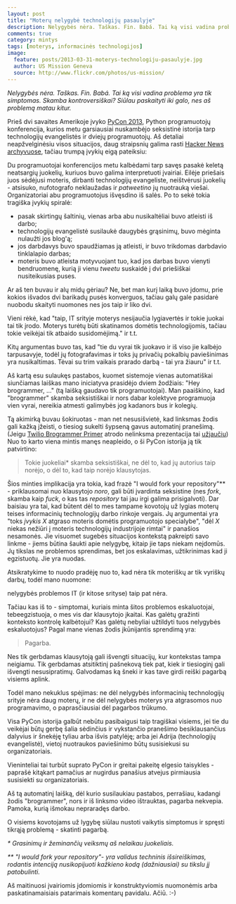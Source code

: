 ```yaml
---
layout: post
title: "Moterų nelygybė technologijų pasaulyje"
description: Nelygybės nėra. Taškas. Fin. Babá. Tai ką visi vadina problema yra tik simptomas.
comments: true
category: mintys
tags: [moterys, informacinės technologijos]
image:
  feature: posts/2013-03-31-moterys-technologiju-pasaulyje.jpg
  author: US Mission Geneva
  source: http://www.flickr.com/photos/us-mission/
---
```


_Nelygybės nėra. Taškas. Fin. Babá. Tai ką visi vadina problema yra
tik simptomas. Skamba kontroversiškai? Siūlau paskaityti iki galo, nes
aš problemą matau kitur._

Prieš dvi savaites Amerikoje įvyko [PyCon 2013](http://us.pycon.com/),
  Python programuotojų konferencija, kurios metu garsiausiai
  nuskambėjo seksistinė istorija tarp technologijų evangelistės ir
  dviejų programuotojų. Aš detaliai neapžvelginėsiu visos situacijos,
  daug straipsnių galima rasti
  [Hacker News archyvuose](https://www.hnsearch.com/search#request/all&q=pycon+2013),
  tačiau trumpą įvykių eigą pateiksiu:

Du programuotojai konferencijos metu kalbėdami tarp savęs pasakė
  keletą neatsargių juokelių, kuriuos buvo galima interpretuoti
  įvairiai. Eilėje priešais juos sėdėjusi moteris, dirbanti
  technologijų evangeliste, neištvėrusi juokelių - atsisuko,
  nufotografo neklaužadas ir _patweetino_ jų nuotrauką
  viešai. Organizatoriai abu programuotojus išvęsdino iš salės. Po to
  sekė tokia tragiška įvykių spiralė:

 - pasak skirtingų šaltinių, vienas arba abu nusikaltėliai
   buvo atleisti iš darbo;
 - technologijų evangelistė susilaukė daugybės grąsinimų, buvo
    mėginta nulaužti jos blog'ą;
  - jos darbdavys buvo spaudžiamas ją atleisti, ir buvo trikdomas
  darbdavio tinklalapio darbas;
  - moteris buvo atleista motyvuojant tuo, kad jos darbas buvo
    vienyti bendruomenę, kurią ji vienu _tweetu_ suskaidė į dvi
    priešiškai nusiteikusias puses.

Ar aš ten buvau ir alų midų gėriau? Ne, bet man kurį laiką buvo įdomu,
prie kokios išvados dvi barikadų pusės konverguos, tačiau galų gale
pasidarė nuobodu skaityti nuomones nes jos taip ir liko dvi.

Vieni rėkė, kad "taip, IT srityje moterys nesijaučia lygiavertės ir
tokie juokai tai tik įrodo. Moterys turėtų būti skatinamos domėtis
technologijomis, tačiau tokie veikėjai tik atbaido susidomėjimą." ir
t.t.

Kitų argumentas buvo tas, kad "tie du vyrai tik juokavo ir iš viso jie
kalbėjo tarpusavyje, todėl jų fotografavimas ir toks jų privačių
pokalbių paviešinimas yra nusikaltimas. Tėvai su trim vaikais prarado
darbą - tai yra žiauru" ir t.t.

Aš kartą esu sulaukęs pastabos, kuomet sistemoje vienas automatiškai
siunčiamas laiškas mano iniciatyva prasidėjo dviem žodžiais: "Hey
brogrammer, ..." (tą laišką gaudavo tik programuotojai). Man
paaiškino, kad "brogrammer" skamba seksistiškai ir nors dabar
kolektyve programuoja vien vyrai, nereikia atmesti galimybės jog
kadanors bus ir kolegių.

Tą akimirką buvau šokiruotas - man net nesusišvietė, kad linksmas
žodis gali kažką įžeisti, o tiesiog sukelti šypseną gavus automatinį
pranešimą. (Jeigu
[Twilio Brogrammer Primer](http://www.youtube.com/watch?v=Qi_AAqi0RZM)
atrodo nelinksma prezentacija tai [užjaučiu](http://www.grumpycats.com/)) Nuo to
karto viena mintis manęs neapleido, o ši PyCon istorija ją tik
patvirtino:

> Tokie juokeliai* skamba seksistiškai, ne dėl to, kad jų autorius taip
> norėjo, o dėl to, kad taip norėjo klausytojas.

Šios minties implikacija yra tokia, kad frazė "I would fork your
repository"\*\* - priklausomai nuo klausytojo _noro_, gali būti
įvardinta seksistine (nes _fork_, skamba kaip _fuck_, o kas tas
_repository_ tai jau irgi galima prisigalvoti). Dar baisiau yra tai,
kad būtent dėl to mes tampame kovotojų už lygias moterų teises
informacinių technologijų darbo rinkoje vergais. Jų argumentai yra
"toks _įvykis X_ atgraso moteris domėtis programuotojo specialybe",
"dėl _X_ niekas nežiūri į moteris technologijų industrijoje rimtai" ir
panašios nesamonės. Jie visuomet sugebės situacijos kontekstą
pakreipti savo linkme - jiems būtina šaukti apie nelygybę, kitaip jie
taps niekam neįdomūs. Jų tikslas ne problemos sprendimas, bet jos
eskalavimas, užtikrinimas kad ji egzistuotų. Jie yra nuodas.

Atsikratykime to nuodo pradėję nuo to, kad nėra tik moteriškų ar tik
vyriškų darbų, todėl mano nuomone:

nelygybės problemos IT (ir kitose srityse) taip pat nėra.

Tačiau kas iš to - simptomai, kuriais minta šitos problemos
eskaluotojai, tebeegzistuoja, o mes vis dar klausytojo įkaitai. Kas
galėtų gražinti konteksto kontrolę kalbėtojui? Kas galėtų nebyliai
užtildyti tuos nelygybės eskaluotojus? Pagal mane vienas žodis
įkūnijantis sprendimą yra:

> Pagarba.

Nes tik gerbdamas klausytoją gali išvengti situacijų, kur kontekstas
tampa neigiamu. Tik gerbdamas atsitiktinį pašnekovą tiek pat, kiek ir
tiesioginį gali išvengti nesusipratimų. Galvodamas ką šneki ir kas
tave girdi reiški pagarbą visiems aplink.

Todėl mano nekuklus spėjimas: ne dėl nelygybės informacinių technologijų
srityje nėra daug moterų, ir ne dėl nelygybės moterys yra atgrasomos
nuo programavimo, o paprasčiausiai dėl pagarbos trūkumo.

Visa PyCon istorija galbūt nebūtu pasibaigusi taip tragiškai visiems,
jei tie du veikėjai būtų gerbę šalia sėdinčius ir vykstančio pranešimo
besiklausančius dalyvius ir šnekėję tyliau arba išvis patylėję; arba
jei Adrija (technologijų evangelistė), vietoj nuotraukos paviešinimo
būtų susisiekusi su organizatoriais.

Vieninteliai tai turbūt suprato PyCon ir greitai pakeitę elgesio
taisykles - paprašė kitąkart pamačius ar nugirdus panašius atvejus
pirmiausia susisiekti su organizatoriais.

Aš tą automatinį laišką, dėl kurio susilaukiau pastabos, perrašiau,
kadangi žodis "brogrammer", nors ir iš linksmo video ištrauktas,
pagarba nekvepia. Pamoka, kurią išmokau nepraradęs darbo.

O visiems kovotojams už lygybę siūlau nustoti vaikytis simptomus ir
spręsti tikrąją problemą - skatinti pagarbą.

_* Grasinimų ir žeminančių veiksmų aš nelaikau juokeliais._

_\*\* "I would fork your repository"- yra validus techninis
išsireiškimas, rodantis intenciją nusikopijuoti kažkieno kodą (dažniausiai) su
tikslu jį patobulinti._

Aš maitinuosi įvairiomis įdomiomis ir konstruktyviomis nuomonėmis arba
paskatinamaisiais patarimais komentarų pavidalu. Ačiū. :-)
